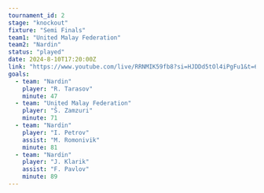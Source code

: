 ```yaml
---
tournament_id: 2
stage: "knockout"
fixture: "Semi Finals"
team1: "United Malay Federation"
team2: "Nardin"
status: "played"
date: 2024-8-10T17:20:00Z
link: "https://www.youtube.com/live/RRNMIK59fb8?si=HJDDd5tOl4iPgFu1&t=6667"
goals:
  - team: "Nardin"
    player: "R. Tarasov"
    minute: 47
  - team: "United Malay Federation"
    player: "Š. Zamzuri"
    minute: 71
  - team: "Nardin"
    player: "I. Petrov"
    assist: "M. Romonivik"
    minute: 81
  - team: "Nardin"
    player: "J. Klarik"
    assist: "F. Pavlov"
    minute: 89
---
```

